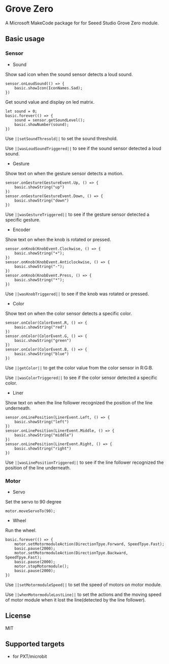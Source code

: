 # Grove Zero

A Microsoft MakeCode package for for Seeed Studio Grove Zero module.

## Basic usage

### Sensor

* Sound

Show sad icon when the sound sensor detects a loud sound.
```blocks
sensor.onLoudSound(() => {
    basic.showIcon(IconNames.Sad);
})
```
Get sound value and display on led matrix.
```blocks
let sound = 0;
basic.forever(() => {
    sound = sensor.getSoundLevel();
    basic.showNumber(sound);
})
```
Use ``||setSoundThresold||`` to set the sound threshold.

Use ``||wasLoudSoundTriggered||`` to see if the sound sensor detected a loud sound.

* Gesture

Show text on when the gesture sensor detects a motion.
```blocks
sensor.onGesture(GestureEvent.Up, () => {
    basic.showString("up")
})
sensor.onGesture(GestureEvent.Down, () => {
    basic.showString("down")
})
```
Use ``||wasGestureTriggered||`` to see if the gesture sensor detected a specific gesture.

* Encoder

Show text on when the knob is rotated or pressed.
```blocks
sensor.onKnob(KnobEvent.Clockwise, () => {
    basic.showString("+");
})
sensor.onKnob(KnobEvent.Anticlockwise, () => {
    basic.showString("-");
})
sensor.onKnob(KnobEvent.Press, () => {
    basic.showString("*");
})
```
Use ``||wasKnobTriggered||`` to see if the knob was rotated or pressed.

* Color

Show text on when the color sensor detects a specific color.
```blocks
sensor.onColor(ColorEvent.R, () => {
    basic.showString("red")
})
sensor.onColor(ColorEvent.G, () => {
    basic.showString("green")
})
sensor.onColor(ColorEvent.B, () => {
    basic.showString("blue")
})
```
Use ``||getColor||`` to get the color value from the color sensor in R:G:B.

Use ``||wasColorTriggered||`` to see if the color sensor detected a specific color.

* Liner

Show text on when the line follower recognized the position of the line underneath.
```blocks
sensor.onLinePosition(LinerEvent.Left, () => {
    basic.showString("left")
})
sensor.onLinePosition(LinerEvent.Middle, () => {
    basic.showString("middle")
})
sensor.onLinePosition(LinerEvent.Right, () => {
    basic.showString("right")
})
```
Use ``||wasLinePositionTriggered||`` to see if the line follower recognized the position of the line underneath.


### Motor

* Servo

Set the servo to 90 degree
```blocks
motor.moveServoTo(90);
```

* Wheel

Run the wheel.
```blocks
basic.forever(() => {
    motor.setMotormoduleAction(DirectionTpye.Forward, SpeedTpye.Fast);
    basic.pause(2000);
    motor.setMotormoduleAction(DirectionTpye.Backward, SpeedTpye.Fast);
    basic.pause(2000);
    motor.stopMotormodule();
    basic.pause(2000);
})
```
Use ``||setMotormoduleSpeed||`` to set the speed of motors on motor module.

Use ``||whenMotormoduleLostLine||`` to set the actions and the moving speed of motor module when it lost the line(detected by the line follower).

## License

MIT

## Supported targets

* for PXT/microbit
